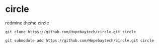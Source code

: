 circle
=====

redmine theme circle

```shell
git clone https://github.com/Hopebaytech/circle.git circle
```

```shell
git submodule add https://github.com/Hopebaytech/circle.git circle
```
